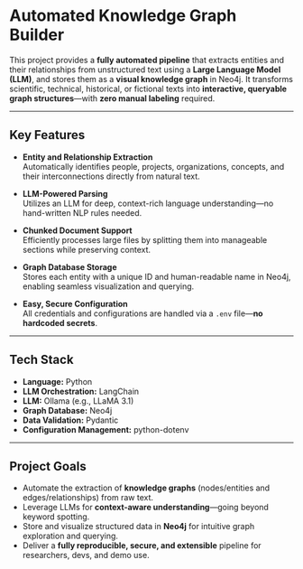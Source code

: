 #  Automated Knowledge Graph Builder

This project provides a **fully automated pipeline** that extracts entities and their relationships from unstructured text using a **Large Language Model (LLM)**, and stores them as a **visual knowledge graph** in Neo4j. It transforms scientific, technical, historical, or fictional texts into **interactive, queryable graph structures**—with **zero manual labeling** required.

---


##  Key Features

- **Entity and Relationship Extraction**  
  Automatically identifies people, projects, organizations, concepts, and their interconnections directly from natural text.

- **LLM-Powered Parsing**  
  Utilizes an LLM for deep, context-rich language understanding—no hand-written NLP rules needed.

- **Chunked Document Support**  
  Efficiently processes large files by splitting them into manageable sections while preserving context.

- **Graph Database Storage**  
  Stores each entity with a unique ID and human-readable name in Neo4j, enabling seamless visualization and querying.

- **Easy, Secure Configuration**  
  All credentials and configurations are handled via a `.env` file—**no hardcoded secrets**.

---

##  Tech Stack

- **Language:** Python  
- **LLM Orchestration:** LangChain  
- **LLM:** Ollama (e.g., LLaMA 3.1)  
- **Graph Database:** Neo4j  
- **Data Validation:** Pydantic  
- **Configuration Management:** python-dotenv

---

##  Project Goals

-  Automate the extraction of **knowledge graphs** (nodes/entities and edges/relationships) from raw text.
-  Leverage LLMs for **context-aware understanding**—going beyond keyword spotting.
-  Store and visualize structured data in **Neo4j** for intuitive graph exploration and querying.
-  Deliver a **fully reproducible, secure, and extensible** pipeline for researchers, devs, and demo use.












